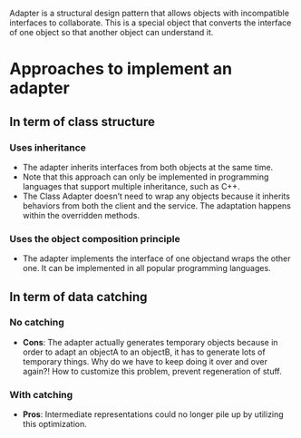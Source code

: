 Adapter is a structural design pattern that allows objects with incompatible interfaces to collaborate.
This is a special object that converts the interface of one object so that another object can understand it.

# Approaches to implement an adapter

## In term of class structure

### Uses inheritance
- The adapter inherits interfaces from both objects at the same time. 
- Note that this approach can only be implemented in programming languages that support multiple inheritance, such as C++.
- The Class Adapter doesn’t need to wrap any objects because it inherits behaviors from both the client and the service. The adaptation happens within the overridden methods.

### Uses the object composition principle
- The adapter implements the interface of one objectand wraps the other one. It can be implemented in all popular programming languages.

## In term of data catching

### No catching
- **Cons**: The adapter actually generates temporary objects because in order to adapt an objectA to an objectB, it has to generate lots of temporary things. Why do we have to keep doing it over and over again?! How to customize this problem, prevent regeneration of stuff.

### With catching
- **Pros**: Intermediate representations could no longer pile up by utilizing this optimization.